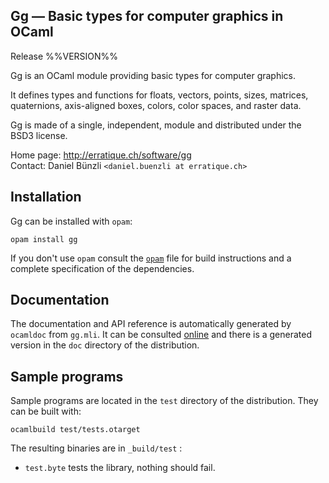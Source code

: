 Gg — Basic types for computer graphics in OCaml
-------------------------------------------------------------------------------
Release %%VERSION%%

Gg is an OCaml module providing basic types for computer graphics.

It defines types and functions for floats, vectors, points, sizes,
matrices, quaternions, axis-aligned boxes, colors, color spaces, and
raster data.

Gg is made of a single, independent, module and distributed under the
BSD3 license. 

Home page: http://erratique.ch/software/gg  
Contact: Daniel Bünzli `<daniel.buenzli at erratique.ch>`

## Installation

Gg can be installed with `opam`:

    opam install gg

If you don't use `opam` consult the [`opam`](opam) file for build
instructions and a complete specification of the dependencies.

## Documentation

The documentation and API reference is automatically generated by
`ocamldoc` from `gg.mli`. It can be consulted [online][1] and there
is a generated version in the `doc` directory of the distribution. 

[1]: http://erratique.ch/software/gg/doc/Gg


## Sample programs

Sample programs are located in the `test` directory of the
distribution. They can be built with:

    ocamlbuild test/tests.otarget

The resulting binaries are in `_build/test` :

- `test.byte` tests the library, nothing should fail.

